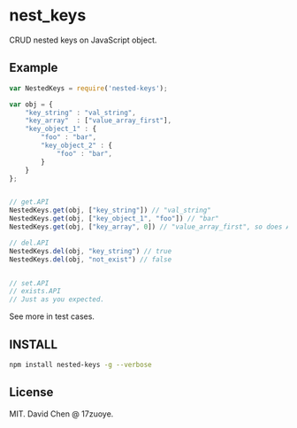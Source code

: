 nest_keys
=========

CRUD nested keys on JavaScript object.



Example
------------------------------------
```javascript
var NestedKeys = require('nested-keys');

var obj = {
    "key_string" : "val_string",
    "key_array"  : ["value_array_first"],
    "key_object_1" : {
        "foo" : "bar",
        "key_object_2" : {
            "foo" : "bar",
        }
    }
};


// get.API
NestedKeys.get(obj, ["key_string"]) // "val_string"
NestedKeys.get(obj, ["key_object_1", "foo"]) // "bar"
NestedKeys.get(obj, ["key_array", 0]) // "value_array_first", so does Array index.

// del.API
NestedKeys.del(obj, "key_string") // true
NestedKeys.del(obj, "not_exist") // false


// set.API
// exists.API
// Just as you expected.
```

See more in test cases.


INSTALL
------------------------------------
```bash
npm install nested-keys -g --verbose
```

License
------------------------------------
MIT. David Chen @ 17zuoye.

